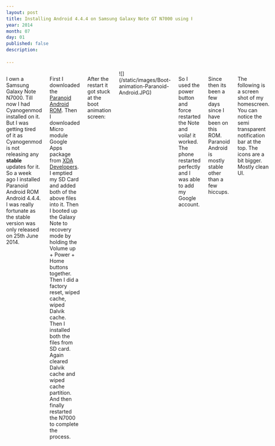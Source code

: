 ```yaml
---
layout: post
title: Installing Android 4.4.4 on Samsung Galaxy Note GT N7000 using Paranoid Android
year: 2014
month: 07
day: 01
published: false
description:  

---
```

<div class="row">
	<div class="span9 columns">
		<p>I own a Samsung Galaxy Note N7000. Till now I had Cyanogenmod installed on it. But I was getting tired of it as Cyanogenmod is not releasing any <b>stable</b> updates for it. So a week ago I installed Paranoid Android ROM Android 4.4.4. I was really fortunate as the stable version was only released on 25th June 2014.</p>
		<p>First I downloaded the <a href="http://aospal.hostingsharedbox.com/aospal/roms/n7000/" target="blank">Paranoid Android ROM</a>. Then I downloaded Micro module Google Apps package from <a href="http://forum.xda-developers.com/showthread.php?t=2397942" target="blank"</a>XDA Developers</a>. I emptied my SD Card and added both of the above files into it. Then I booted up the Galaxy Note to recovery mode by holding the Volume up + Power + Home buttons together. Then I did a factory reset, wiped cache, wiped Dalvik cache. Then I installed both the files from SD card. Again cleared Dalvik cache and wiped cache partition. And then finally restarted the N7000 to complete the process. </p>
		<p>After the restart it got stuck at the boot animation screen:</p>
		![](/static/images/Boot-animation-Paranoid-Android.JPG)
		<p>So I used the power button and force restarted the Note and voila! it worked. The phone restarted perfectly and I was able to add my Google account.</p>
		<p>Since then its been a few days since I have been on this ROM. Paranoid Android is mostly stable other than a few hiccups.</p>
		<p>The following is a screen shot of my homescreen. You can notice the semi transparent notification bar at the top. The icons are a bit bigger. Mostly clean UI.</p>
		![](/static/images/Paranoid-Android-4.4.4-Home-screen-screenshot.png)
		<p>If we go into the Apps showcase you might again notice the icons are a bit bigger.</p>
		![](/static/images/Paranoid-Android-4.4.4-All-apps-screenshot.png)
		In the About phone you can see the Android version 4.4.4 and the Paranoid Android version 4.4.
		![](/static/images/Paranoid-Android-4.4.4-about-phone-screenshot.png)
		![](/static/images/Paranoid-Android-4.4.4-app-info-screenshot.png)
		![](/static/images/Paranoid-Android-4.4.4-apps-in-background-screenshot.png)
		![](/static/images/Paranoid-Android-4.4.4-apps-permissions-screenshot.png)
		![](/static/images/Paranoid-Android-4.4.4-apps-screenshot.png)
		![](/static/images/Paranoid-Android-4.4.4-Battery stats-screenshot.png)
		![](/static/images/Paranoid-Android-4.4.4-choose-launcher-screenshot.png)
		![](/static/images/Paranoid-Android-4.4.4-dialer-screenshot.png)
		![](/static/images/Paranoid-Android-4.4.4-disabled-apps-screenshot.png)
		![](/static/images/Paranoid-Android-4.4.4-display-settings-screenshot.png)
		![](/static/images/Paranoid-Android-4.4.4-floating-notifications-screenshot.png)
		![](/static/images/Paranoid-Android-4.4.4-Google-camera-screenshot.png)
		![](/static/images/Paranoid-Android-4.4.4-google-camera-settings-screenshot.png)
		![](/static/images/Paranoid-Android-4.4.4-more-settings-screenshot.png)
		![](/static/images/Paranoid-Android-4.4.4-Notification-bar-pulldown-screenshot.png)
		![](/static/images/Paranoid-Android-4.4.4-notifications-screenshot.png)
		![](/static/images/Paranoid-Android-4.4.4-power button-screenshot.png)
		![](/static/images/Paranoid-Android-4.4.4-processor-settings-screenshot.png)
		![](/static/images/Paranoid-Android-4.4.4-reboot-options-screenshot.png)
		![](/static/images/Paranoid-Android-4.4.4-running-apps-screenshot.png)
		![](/static/images/Paranoid-Android-4.4.4-Settings-screenshot.png)
		![](/static/images/Paranoid-Android-4.4.4-Settings-themes-screenshot.png)
		![](/static/images/Paranoid-Android-4.4.4-system-settings-screenshot.png)
		![](/static/images/Paranoid-Android-4.4.4-update-check-screenshot.png)
		![](/static/images/Paranoid-Android-4.4.4-volume-up-screenshot.png)
		<h2>How to change the width of Disqus comments block?</h2>
		<p>If you will see the Disqus code:</p>
			<script src="https://gist.github.com/anonymous/6fe58e246a077327bf08.js"></script>
		<p>Now this code does not have any width element, so we need to follow the CSS method.</p>
		<h2>The CSS way:</h2>
		<p>Just create a <b>div element</b> with a class as follows:</p>
			<script src="https://gist.github.com/anonymous/77f9a65725a3f354f30b.js"></script>
		<p>After this you need to add properties to this element in your CSS file:</p>
			<script src="https://gist.github.com/anonymous/0122f13394b23a9ecd6e.js"></script>
		<p>To check how much width you need, check that by playing with <a href="https://developer.chrome.com/devtools/index" target="_blank">Google Devtools</a>. I have set mine at 70% width.</p>
		<p>You can checkout <a href="https://help.disqus.com/customer/portal/articles/545277-disqus-appearance-tweaks"target="_blank">this</a> article for more tweaks and customizations with Disqus comments.</p>
	</div>
 </div> 
		
		
		
		
		

